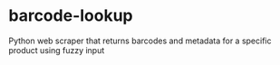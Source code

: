 # barcode-lookup
Python web scraper that returns barcodes and metadata for a specific product using fuzzy input
